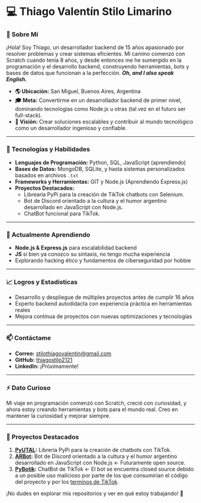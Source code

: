 # 💻 Thiago Valentín Stilo Limarino

### 🌟 Sobre Mí
¡Hola! Soy Thiago, un desarrollador backend de 15 años apasionado por resolver problemas y crear sistemas eficientes. Mi camino comenzó con Scratch cuando tenía 8 años, y desde entonces me he sumergido en la programación y el desarrollo backend, construyendo herramientas, bots y bases de datos que funcionan a la perfección. ***Oh, and I also speak English.***

- **🌎 Ubicación:** San Miguel, Buenos Aires, Argentina
- **🎓 Meta:** Convertirme en un desarrollador backend de primer nivel, dominando tecnologías como Node.js u otras (tal vez en el futuro ser full-stack).
- **🚀 Visión:** Crear soluciones escalables y contribuir al mundo tecnológico como un desarrollador ingenioso y confiable.

---

### 🔧 Tecnologías y Habilidades
- **Lenguajes de Programación:** Python, SQL, JavaScript (aprendiendo)
- **Bases de Datos:** MongoDB, SQLite, y hasta sistemas personalizados basados en archivos `.txt`
- **Frameworks y Herramientas:** GIT y Node.js (Aprendiendo Express.js)
- **Proyectos Destacados:**
  - Librearía PyPi para la creación de TikTok chatbots con Selenium.
  - Bot de Discord orientado a la cultura y el humor argentino desarrollado en JavaScript con Node.js.
  - ChatBot funcional para TikTok.


---

### 🌱 Actualmente Aprendiendo
- **Node.js & Express.js** para escalabilidad backend
- **JS** si bien ya conozco su sintaxis, no tengo mucha experiencia
- Explorando hacking ético y fundamentos de ciberseguridad por hobbie

---

### 📈 Logros y Estadísticas
- Desarrollo y despliegue de múltiples proyectos antes de cumplir 16 años
- Experto backend autodidacta con experiencia práctica en herramientas reales
- Mejora continua de proyectos con nuevas optimizaciones y tecnologías

---

### 📫 Contáctame
- **Correo:** stilothiagovalentin@gmail.com
- **GitHub:** [thiagostilo2121](https://github.com/thiagostilo2121)
- **LinkedIn:** ¡Próximamente!

---

### ⚡ Dato Curioso
Mi viaje en programación comenzó con Scratch, creció con curiosidad, y ahora estoy creando herramientas y bots para el mundo real. Creo en mantener la curiosidad y mejorar siempre.

---

### 📂 Proyectos Destacados
1. **[PyUTAL](https://github.com/thiagostilo2121/utal):** Librería PyPi para la creación de chatbots con TikTok.
2. **[ARBot](https://arbot.netlify.app/):** Bot de Discord orientado a la cultura y el humor argentino desarrollado en JavaScript con Node.js <- Futuramente open source.
3. **[PyBotik](https://tiktok.com/@pybotik):** ChatBot de TikTok <- El bot se encuentra closed source debido a un posible uso malicioso por parte de los que consumirían el código del proyecto y por los [terminos de TikTok](https://www.tiktok.com/legal/page/row/terms-of-service/).

¡No dudes en explorar mis repositorios y ver en qué estoy trabajando! 🚀
